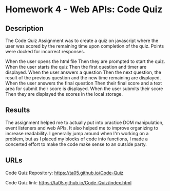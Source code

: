 # Homework 4 - Web APIs: Code Quiz

## Description

The Code Quiz Assignment was to create a quiz on javascript where the user was scored by the remaining time upon completion of the quiz.
Points were docked for incorrect responses.

When the user opens the html file
Then they are prompted to start the quiz.
When the user starts the quiz
Then the first question and timer are displayed.
When the user answers a question
Then the next question, the result of the previous question and the new time remaining are displayed.
When the user answers the final question
Then their final score and a text area for submit their score is displayed.
When the user submits their score
Then they are displayed the scores in the local storage.

## Results
The assignment helped me to actually put into practice DOM manipulation, event listeners and web APIs.
It also helped me to improve organizing to increase readability. I generally jump around when I'm working on a problem, but as I placed my blocks of code into functions, I made a concerted effort to make the code make sense to an outside party.

## URLs
Code Quiz Repository: https://ta05.github.io/Code-Quiz

Code Quiz link: https://ta05.github.io/Code-Quiz/index.html
